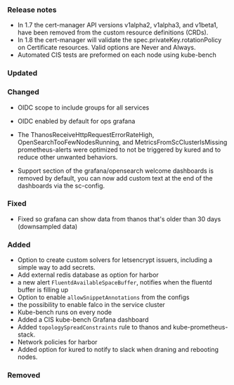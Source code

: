 ### Release notes

- In 1.7 the cert-manager API versions v1alpha2, v1alpha3, and v1beta1, have been removed from the custom resource definitions (CRDs).
- In 1.8 the cert-manager will validate the spec.privateKey.rotationPolicy on Certificate resources. Valid options are Never and Always.
- Automated CIS tests are preformed on each node using kube-bench

### Updated

### Changed
- OIDC scope to include groups for all services
- OIDC enabled by default for ops grafana

- The ThanosReceiveHttpRequestErrorRateHigh, OpenSearchTooFewNodesRunning, and MetricsFromScClusterIsMissing prometheus-alerts were optimized to not be triggered by kured and to reduce other unwanted behaviors.
- Support section of the grafana/opensearch welcome dashboards is removed by default, you can now add custom text at the end of the dashboards via the sc-config.

### Fixed
- Fixed so grafana can show data from thanos that's older than 30 days (downsampled data)

### Added

- Option to create custom solvers for letsencrypt issuers, including a simple way to add secrets.
- Add external redis database as option for harbor
- a new alert `FluentdAvailableSpaceBuffer`, notifies when the fluentd buffer is filling up
- Option to enable `allowSnippetAnnotations` from the configs
- the possibility to enable falco in the service cluster
- Kube-bench runs on every node
- Added a CIS kube-bench Grafana dashboard
- Added `topologySpreadConstraints` rule to thanos and kube-prometheus-stack.
- Network policies for harbor
- Added option for kured to notify to slack when draning and rebooting nodes.

### Removed
